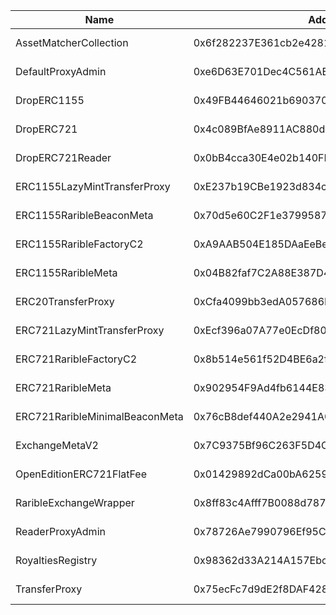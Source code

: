  Name | Address | Url 
 --- | --- | ---
 AssetMatcherCollection | 0x6f282237E361cb2e428162e8620477651FfBFdBA | https://shannon-explorer.somnia.network/address/0x6f282237E361cb2e428162e8620477651FfBFdBA 
 DefaultProxyAdmin | 0xe6D63E701Dec4C561AE523c630f391cCFACA309c | https://shannon-explorer.somnia.network/address/0xe6D63E701Dec4C561AE523c630f391cCFACA309c 
 DropERC1155 | 0x49FB44646021b6903700B83eD458F72F21Cf7D87 | https://shannon-explorer.somnia.network/address/0x49FB44646021b6903700B83eD458F72F21Cf7D87 
 DropERC721 | 0x4c089BfAe8911AC880dd1c31A441ea455bf801CD | https://shannon-explorer.somnia.network/address/0x4c089BfAe8911AC880dd1c31A441ea455bf801CD 
 DropERC721Reader | 0x0bB4cca30E4e02b140FEa1982d0B8240AF7FED6e | https://shannon-explorer.somnia.network/address/0x0bB4cca30E4e02b140FEa1982d0B8240AF7FED6e 
 ERC1155LazyMintTransferProxy | 0xE237b19CBe1923d834cb80E46efA35F6f2738C01 | https://shannon-explorer.somnia.network/address/0xE237b19CBe1923d834cb80E46efA35F6f2738C01 
 ERC1155RaribleBeaconMeta | 0x70d5e60C2F1e379958720e919C8c63FFdd0FB8aF | https://shannon-explorer.somnia.network/address/0x70d5e60C2F1e379958720e919C8c63FFdd0FB8aF 
 ERC1155RaribleFactoryC2 | 0xA9AAB504E185DAaEeBea5F4dF0d2C316e7473efa | https://shannon-explorer.somnia.network/address/0xA9AAB504E185DAaEeBea5F4dF0d2C316e7473efa 
 ERC1155RaribleMeta | 0x04B82faf7C2A88E387D4B2b959534aa47d5ea5D4 | https://shannon-explorer.somnia.network/address/0x04B82faf7C2A88E387D4B2b959534aa47d5ea5D4 
 ERC20TransferProxy | 0xCfa4099bb3edA057686F1DbC864dE34E37840122 | https://shannon-explorer.somnia.network/address/0xCfa4099bb3edA057686F1DbC864dE34E37840122 
 ERC721LazyMintTransferProxy | 0xEcf396a07A77e0EcDf80d187Dee5b6c56d419c28 | https://shannon-explorer.somnia.network/address/0xEcf396a07A77e0EcDf80d187Dee5b6c56d419c28 
 ERC721RaribleFactoryC2 | 0x8b514e561f52D4BE6a2f8ba51402c74648DCEEeA | https://shannon-explorer.somnia.network/address/0x8b514e561f52D4BE6a2f8ba51402c74648DCEEeA 
 ERC721RaribleMeta | 0x902954F9Ad4fb6144E834023C1dc52C0cC1f1eC0 | https://shannon-explorer.somnia.network/address/0x902954F9Ad4fb6144E834023C1dc52C0cC1f1eC0 
 ERC721RaribleMinimalBeaconMeta | 0x76cB8def440A2e2941A01c8e085f2e75218175dA | https://shannon-explorer.somnia.network/address/0x76cB8def440A2e2941A01c8e085f2e75218175dA 
 ExchangeMetaV2 | 0x7C9375Bf96C263F5D4C1c9b2f07ece8D2acc6BA1 | https://shannon-explorer.somnia.network/address/0x7C9375Bf96C263F5D4C1c9b2f07ece8D2acc6BA1 
 OpenEditionERC721FlatFee | 0x01429892dCa00bA625908378D277481852e147d7 | https://shannon-explorer.somnia.network/address/0x01429892dCa00bA625908378D277481852e147d7 
 RaribleExchangeWrapper | 0x8ff83c4Afff7B0088d78721a276F9B26226F92e8 | https://shannon-explorer.somnia.network/address/0x8ff83c4Afff7B0088d78721a276F9B26226F92e8 
 ReaderProxyAdmin | 0x78726Ae7990796Ef95C8DFbA8F154A55cc69137d | https://shannon-explorer.somnia.network/address/0x78726Ae7990796Ef95C8DFbA8F154A55cc69137d 
 RoyaltiesRegistry | 0x98362d33A214A157Ebc8F8c6325FFe50549D4769 | https://shannon-explorer.somnia.network/address/0x98362d33A214A157Ebc8F8c6325FFe50549D4769 
 TransferProxy | 0x75ecFc7d9dE2f8DAF42816031Fce66BACAFca47e | https://shannon-explorer.somnia.network/address/0x75ecFc7d9dE2f8DAF42816031Fce66BACAFca47e 
